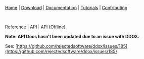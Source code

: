 [Home](https://diamondmvc.github.io/Diamond/) | [Download](https://diamondmvc.github.io/Diamond/download) | [Documentation](https://diamondmvc.github.io/Diamond/docs) | [Tutorials](https://diamondmvc.github.io/Diamond/tutorials) | [Contributing](https://diamondmvc.github.io/Diamond/contributing)

<br>

[Reference](https://diamondmvc.github.io/Diamond/docs/reference) | [API](https://diamondmvc.github.io/Diamond/docs/api) | [API (Offline)](https://diamondmvc.github.io/Diamond/docs/api/offline/diamond-apidocs.zip)

**Note: API Docs hasn't been updated due to an issue with DDOX.**

See: [https://github.com/rejectedsoftware/ddox/issues/185](https://github.com/rejectedsoftware/ddox/issues/185)
